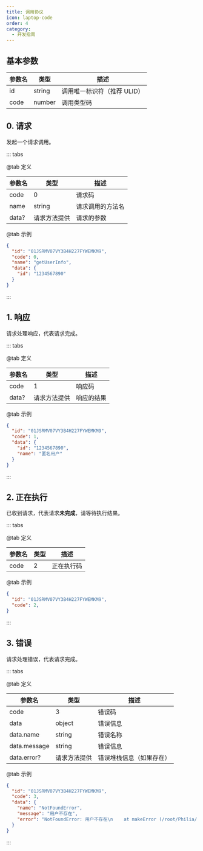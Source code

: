 ```yaml
---
title: 调用协议
icon: laptop-code
order: 4
category:
  - 开发指南
---
```


## 基本参数

| 参数名 | 类型 | 描述 |
| --- | --- | --- |
| id | string | 调用唯一标识符（推荐 ULID） |
| code | number | 调用类型码 |

## 0. 请求

发起一个请求调用。

::: tabs

@tab 定义

| 参数名 | 类型 | 描述 |
| --- | --- | --- |
| code | 0 | 请求码 |
| name | string | 请求调用的方法名 |
| data? | 请求方法提供 | 请求的参数 |

@tab 示例

```json
{
  "id": "01JSRMV07VY3B4H227FYWEMKM9",
  "code": 0,
  "name": "getUserInfo",
  "data": {
    "id": "1234567890"
  }
}
```

:::

## 1. 响应

请求处理响应，代表请求完成。

::: tabs

@tab 定义

| 参数名 | 类型 | 描述 |
| --- | --- | --- |
| code | 1 | 响应码 |
| data? | 请求方法提供 | 响应的结果 |

@tab 示例

```json
{
  "id": "01JSRMV07VY3B4H227FYWEMKM9",
  "code": 1,
  "data": {
    "id": "1234567890",
    "name": "匿名用户"
  }
}
```

:::

## 2. 正在执行

已收到请求，代表请求**未完成**，请等待执行结果。

::: tabs

@tab 定义

| 参数名 | 类型 | 描述 |
| --- | --- | --- |
| code | 2 | 正在执行码 |

@tab 示例

```json
{
  "id": "01JSRMV07VY3B4H227FYWEMKM9",
  "code": 2,
}
```

:::

## 3. 错误

请求处理错误，代表请求完成。

::: tabs

@tab 定义

| 参数名 | 类型 | 描述 |
| --- | --- | --- |
| code | 3 | 错误码 |
| data | object | 错误信息 |
| data\.name | string | 错误名称 |
| data.message | string | 错误信息 |
| data.error? | 请求方法提供 | 错误堆栈信息（如果存在） |

@tab 示例

```json
{
  "id": "01JSRMV07VY3B4H227FYWEMKM9",
  "code": 3,
  "data": {
    "name": "NotFoundError",
    "message": "用户不存在",
    "error": "NotFoundError: 用户不存在\n    at makeError (/root/Philia/src/util/common.ts:12:24)"
  }
}
```

:::